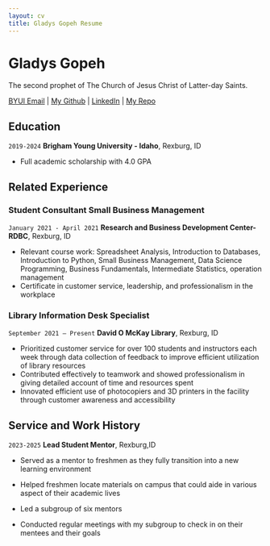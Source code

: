 ```yaml
---
layout: cv
title: Gladys Gopeh Resume
---
```

# Gladys Gopeh
The second prophet of The Church of Jesus Christ of Latter-day Saints.

<div id="webaddress">
<a href="gop19001@byui.edu">BYUI Email</a>
| <a href="https://github.com/ggopeh">My Github</a>
| <a href="linkedin.com/in/gladysgopeh">LinkedIn</a>
| <a href="https://ggopeh.github.io/gladys_resume/">My Repo</a>
</div>

<!-- https://www.monique.tech/the-art-of-markdown -->

## Education

`2019-2024`
__Brigham Young University - Idaho__, Rexburg, ID

- Full academic scholarship with 4.0 GPA



## Related Experience

### Student Consultant Small Business Management

`January 2021 - April 2021`
__Research and Business Development Center-RDBC__, Rexburg, ID

- Relevant course work: Spreadsheet Analysis, Introduction to Databases, Introduction to Python, Small Business Management, Data Science Programming, Business Fundamentals, Intermediate Statistics, operation management
- Certificate in customer service, leadership, and professionalism in the workplace

### Library Information Desk Specialist

`September 2021 – Present`
__David O McKay Library__, Rexburg, ID

- Prioritized customer service for over 100 students and instructors each week through data collection of feedback to improve efficient utilization of library resources 
- Contributed effectively to teamwork and showed professionalism in giving detailed account of time and resources spent
- Innovated efficient use of photocopiers and 3D printers in the facility through customer awareness and accessibility



## Service and Work History


`2023-2025`
__Lead Student Mentor__, Rexburg,ID

- Served as a mentor to freshmen as they fully transition into a new learning environment
	
- Helped freshmen locate materials on campus that could aide in various aspect of their academic lives 
- Led a subgroup of six mentors
- Conducted regular meetings with my subgroup to check in on their mentees and their goals


<!-- ### Footer

Last updated: May 2013 -->


